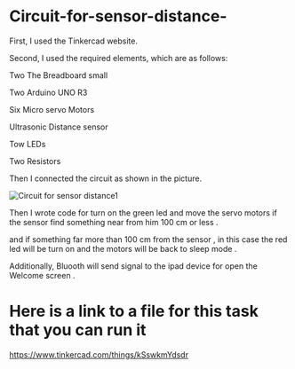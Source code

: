 # Circuit-for-sensor-distance-

First, I used the Tinkercad website.

Second, I used the required elements, which are as follows:

Two The Breadboard small

Two Arduino UNO R3

Six Micro servo Motors

Ultrasonic Distance sensor

Tow LEDs

Two Resistors 

Then I connected the circuit as shown in the picture.

![Circuit for sensor distance1 ](https://user-images.githubusercontent.com/85841913/124805488-41e23700-df64-11eb-90ff-1842c715f8bb.PNG)


Then I wrote code for turn on the green led and move the servo motors if the sensor find something near from him 100 cm or less .

and if something far more than 100 cm from the sensor , in this case the red led will be turn on and the motors will be back to sleep mode .

Additionally, Bluooth will send signal to the ipad device for open the Welcome screen .

# Here is a link to a file for this task that you can run it 
https://www.tinkercad.com/things/kSswkmYdsdr 
